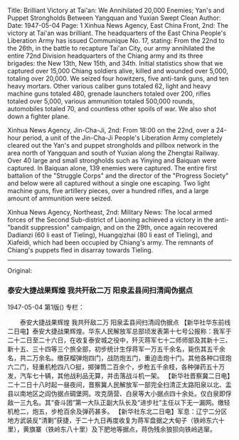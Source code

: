 Title: Brilliant Victory at Tai'an: We Annihilated 20,000 Enemies; Yan's and Puppet Strongholds Between Yangquan and Yuxian Swept Clean
Author:
Date: 1947-05-04
Page: 1
Xinhua News Agency, East China Front, 2nd: The victory at Tai'an was brilliant. The headquarters of the East China People's Liberation Army has issued Communique No. 17, stating: From the 22nd to the 26th, in the battle to recapture Tai'an City, our army annihilated the entire 72nd Division headquarters of the Chiang army and its three brigades: the New 13th, New 15th, and 34th. Initial statistics show that we captured over 15,000 Chiang soldiers alive, killed and wounded over 5,000, totaling over 20,000. We seized four howitzers, five anti-tank guns, and ten heavy mortars. Other various caliber guns totaled 62, light and heavy machine guns totaled 480, grenade launchers totaled over 200, rifles totaled over 5,000, various ammunition totaled 500,000 rounds, automobiles totaled 70, and countless other spoils of war. We also shot down a fighter plane.

Xinhua News Agency, Jin-Cha-Ji, 2nd: From 18:00 on the 22nd, over a 24-hour period, a unit of the Jin-Cha-Ji People's Liberation Army completely cleared out the Yan's and puppet strongholds and pillbox network in the area north of Yangquan and south of Yuxian along the Zhengtai Railway. Over 40 large and small strongholds such as Yinying and Baiquan were captured. In Baiquan alone, 139 enemies were captured. The entire first battalion of the "Struggle Corps" and the director of the "Progress Society" and below were all captured without a single one escaping. Two light machine guns, five artillery pieces, over a hundred rifles, and a large amount of ammunition were seized.

Xinhua News Agency, Northeast, 2nd: Military News: The local armed forces of the Second Sub-district of Liaoning achieved a victory in the anti-"bandit suppression" campaign, and on the 29th, once again recovered Dadianzi (60 li east of Tieling), Huangqizhai (80 li east of Tieling), and Xiafeidi, which had been occupied by Chiang's army. The remnants of Chiang's puppets fled in disarray towards Tieling.



<hr /> 

Original: 


### 泰安大捷战果辉煌  我共歼敌二万  阳泉盂县间扫清阎伪据点

1947-05-04
第1版()
专栏：

　　泰安大捷战果辉煌
    我共歼敌二万
    阳泉盂县间扫清阎伪据点
    【新华社华东前线二日电】泰安大捷战果辉煌。华东人民解放军总部顷发表第十七号公报称：我军于二十二日至二十六日，在收复泰安城之役中，歼灭蒋军七十二师师部及其新十三、新十五、三十四等三个旅全部，初步统计生俘蒋军一万五千余名，毙伤其五千余名，共二万余名。缴获榴弹炮四门，战防炮五门，重迫击炮十门。其他各种口径炮六二门，轻重机枪四八○挺，掷弹筒二百余个，步枪五千余枝，各种弹药五十万发，汽车七十辆，其他战利品无算，并击落战斗机一架。
    【新华社晋察冀二日电】二十二日十八时起一昼夜间，晋察冀人民解放军一部完全扫清正太路阳泉以北、盂县以南地区之阎伪据点碉堡网。攻克荫营、白泉等大小据点四十余处。仅白泉即俘敌一三九名。其“奋斗团”第一大队正副大队长及“进步社”主任以下无一漏网。缴轻机枪二，炮五，步枪百余及弹药甚多。
    【新华社东北二日电】军息：辽宁二分区地方武装反“清剿”获捷，于二十九日再度收复为蒋军盘据之大甸子（铁岭东六十里），黄旗寨（铁岭东八十里）及下肥地等据点，蒋伪残余狼狈向铁岭逃窜。
